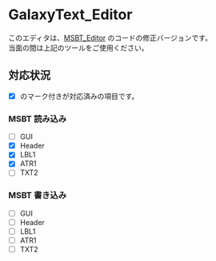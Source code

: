 # GalaxyText_Editor
このエディタは、[MSBT_Editor](https://github.com/penguin117117/MSBT_Editor) のコードの修正バージョンです。  
当面の間は上記のツールをご使用ください。

## 対応状況
- [x] のマーク付きが対応済みの項目です。

### MSBT 読み込み
- [ ] GUI
- [x] Header
- [x] LBL1
- [x] ATR1
- [ ] TXT2

### MSBT 書き込み
- [ ] GUI
- [ ] Header
- [ ] LBL1
- [ ] ATR1
- [ ] TXT2
